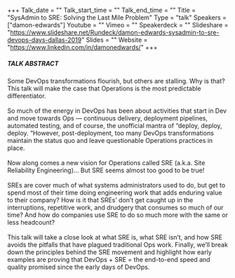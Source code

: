 +++
Talk_date = ""
Talk_start_time = ""
Talk_end_time = ""
Title = "SysAdmin to SRE: Solving the Last Mile Problem"
Type = "talk"
Speakers = ["damon-edwards"]
Youtube = ""
Vimeo = ""
Speakerdeck = ""
Slideshare = "https://www.slideshare.net/Rundeck/damon-edwards-sysadmin-to-sre-devops-days-dallas-2019"
Slides = ""
Website = "https://www.linkedin.com/in/damonedwards/"
+++

##### TALK ABSTRACT

Some DevOps transformations flourish, but others are stalling. Why is that? This talk will make the case that Operations is the most predictable differentiator.
<br><br>
So much of the energy in DevOps has been about activities that start in Dev and move towards Ops — continuous delivery, deployment pipelines, automated testing, and of course, the unofficial mantra of “deploy, deploy, deploy. “However, post-deployment, too many DevOps transformations maintain the status quo and leave questionable Operations practices in place.
<br><br>
Now along comes a new vision for Operations called SRE (a.k.a. Site Reliability Engineering)… But SRE seems almost too good to be true!
<br><br>
SREs are cover much of what systems administrators used to do, but get to spend most of their time doing engineering work that adds enduring value to their company? How is it that SREs’ don’t get caught up in the interruptions, repetitive work, and drudgery that consumes so much of our time? And how do companies use SRE to do so much more with the same or less headcount?
<br><br>
This talk will take a close look at what SRE is, what SRE isn’t, and how SRE avoids the pitfalls that have plagued traditional Ops work. Finally, we’ll break down the principles behind the SRE movement and highlight how early examples are proving that DevOps + SRE = the end-to-end speed and quality promised since the early days of DevOps.